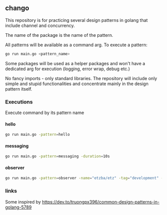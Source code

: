 ## chango

This repository is for practicing several design patterns in golang that include channel and concurrency.

The name of the package is the name of the pattern. 

All patterns will be available as a command arg. To execute a pattern:

```sh
go run main.go <pattern_name>
```

Some packages will be used as a helper packages and won't have a dedicated arg for execution (logging, error wrap, debug etc.)

No fancy imports - only standard libraries. The repository will include only simple and stupid functionalities and concentrate mainly in the design pattern itself.

### Executions

Execute command by its pattern name

#### hello

```sh
go run main.go -pattern=hello
```

#### messaging

```sh
go run main.go -pattern=messaging -duration=10s
```

#### observer

```sh
go run main.go -pattern=observer -name="etzba/etz" -tag="development" -sha="sha256:111111111111111111111111111111111111"
```

### links

Some inspired by https://dev.to/truongpx396/common-design-patterns-in-golang-5789